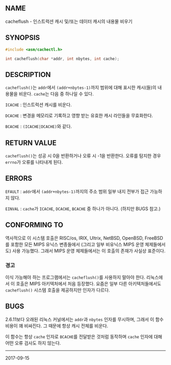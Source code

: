## NAME

cacheflush - 인스트럭션 캐시 및/또는 데이터 캐시의 내용물 비우기

## SYNOPSIS

```c
#include <asm/cachectl.h>

int cacheflush(char *addr, int nbytes, int cache);
```

## DESCRIPTION

`cacheflush()`는 `addr`에서 `(addr+nbytes-1)`까지 범위에 대해 표시한 캐시(들)의 내용물을 비운다. `cache`는 다음 중 하나일 수 있다.

`ICACHE`
:   인스트럭션 캐시를 비운다.

`DCACHE`
:   변경을 메모리로 기록하고 영향 받는 유효한 캐시 라인들을 무효화한다.

`BCACHE`
:   `(ICACHE|DCACHE)`와 같다.

## RETURN VALUE

`cacheflush()`는 성공 시 0을 반환하거나 오류 시 -1을 반환한다. 오류를 탐지한 경우 `errno`가 오류를 나타내게 된다.

## ERRORS

`EFAULT`
:   `addr`에서 `(addr+nbytes-1)`까지의 주소 범위 일부 내지 전부가 접근 가능하지 않다.

`EINVAL`
:   `cache`가 `ICACHE`, `DCACHE`, `BCACHE` 중 하나가 아니다. (하지만 BUGS 참고.)

## CONFORMING TO

역사적으로 이 시스템 호출은 RISC/os, IRIX, Ultrix, NetBSD, OpenBSD, FreeBSD를 포함한 모든 MIPS 유닉스 변종들에서 (그리고 일부 비유닉스 MIPS 운영 체제들에서도) 사용 가능했다. 그래서 MIPS 운영 체제들에서는 이 호출의 존재가 사실상 표준이다.

### 경고

이식 가능해야 하는 프로그램에서는 `cacheflush()`를 사용하지 말아야 한다. 리눅스에서 이 호출은 MIPS 아키텍처에서 처음 등장했다. 요즘은 일부 다른 아키텍처들에서도 `cacheflush()` 시스템 호출을 제공하지만 인자가 다르다.

## BUGS

2.6.11보다 오래된 리눅스 커널에서는 `addr`과 `nbytes` 인자를 무시하며, 그래서 이 함수 비용이 꽤 비싸진다. 그 때문에 항상 캐시 전체를 비운다.

이 함수는 항상 `cache` 인자로 `BCACHE`를 전달받은 것처럼 동작하며 `cache` 인자에 대해 어떤 오류 검사도 하지 않는다.

----

2017-09-15

